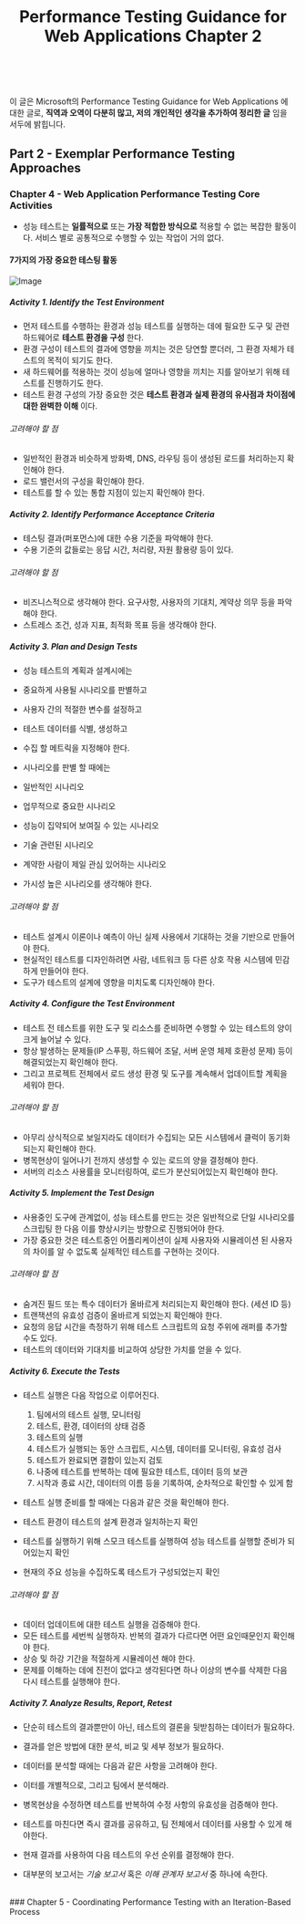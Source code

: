 ﻿---
layout: post
title: "Performance Testing Guidance for Web Applications Chapter 2"
---
<br/>

이 글은 Microsoft의 Performance Testing Guidance for Web Applications 에 대한 글로, **직역과 오역이 다분히 많고, 저의 개인적인 생각을 추가하여 정리한 글** 임을 서두에 밝힙니다.

## Part 2 - Exemplar Performance Testing Approaches

### Chapter 4 - Web Application Performance Testing Core Activities

 - 성능 테스트는 **일률적으로** 또는 **가장 적합한 방식으로** 적용할 수 없는 복잡한 활동이다. 서비스 별로 공통적으로 수행할 수 있는 작업이 거의 없다.

#### 7가지의 가장 중요한 테스팅 활동

![Image](./assets/chap4.PNG)

##### __Activity 1. Identify the Test Environment__

- 먼저 테스트를 수행하는 환경과 성능 테스트를 실행하는 데에 필요한 도구 및 관련 하드웨어로 **테스트 환경을 구성** 한다.
- 환경 구성이 테스트의 결과에 영향을 끼치는 것은 당연할 뿐더러, 그 환경 자체가 테스트의 목적이 되기도 한다.
 - 새 하드웨어를 적용하는 것이 성능에 얼마나 영향을 끼치는 지를 알아보기 위해 테스트를 진행하기도 한다.
- 테스트 환경 구성의 가장 중요한 것은 **테스트 환경과 실제 환경의 유사점과 차이점에 대한 완벽한 이해** 이다.

###### 고려해야 할 점

- 일반적인 환경과 비슷하게 방화벽, DNS, 라우팅 등이 생성된 로드를 처리하는지 확인해야 한다.
- 로드 밸런서의 구성을 확인해야 한다.
- 테스트를 할 수 있는 통합 지점이 있는지 확인해야 한다.

##### __Activity 2. Identify Performance Acceptance Criteria__

- 테스팅 결과(퍼포먼스)에 대한 수용 기준을 파악해야 한다.
- 수용 기준의 값들로는 응답 시간, 처리량, 자원 활용량 등이 있다.

###### 고려해야 할 점

- 비즈니스적으로 생각해야 한다. 요구사항, 사용자의 기대치, 계약상 의무 등을 파악해야 한다.
- 스트레스 조건, 성과 지표, 최적화 목표 등을 생각해야 한다.

##### __Activity 3. Plan and Design Tests__

- 성능 테스트의 계획과 설계시에는
 - 중요하게 사용될 시나리오를 판별하고
 - 사용자 간의 적절한 변수를 설정하고
 - 테스트 데이터를 식별, 생성하고
 - 수집 할 메트릭을 지정해야 한다.

- 시나리오를 판별 할 때에는
 - 일반적인 시나리오
 - 업무적으로 중요한 시나리오
 - 성능이 집약되어 보여질 수 있는 시나리오
 - 기술 관련된 시나리오
 - 계약한 사람이 제일 관심 있어하는 시나리오
 - 가시성 높은 시나리오를 생각해야 한다.

###### 고려해야 할 점

- 테스트 설계시 이론이나 예측이 아닌 실제 사용에서 기대하는 것을 기반으로 만들어야 한다.
- 현실적인 테스트를 디자인하려면 사람, 네트워크 등 다른 상호 작용 시스템에 민감하게 만들어야 한다.
- 도구가 테스트의 설계에 영향을 미치도록 디자인해야 한다.

##### __Activity 4. Configure the Test Environment__

- 테스트 전 테스트를 위한 도구 및 리소스를 준비하면 수행할 수 있는 테스트의 양이 크게 늘어날 수 있다.
- 항상 발생하는 문제들(IP 스푸핑, 하드웨어 조달, 서버 운영 체제 호환성 문제) 등이 해결되었는지 확인해야 한다.
- 그리고 프로젝트 전체에서 로드 생성 환경 및 도구를 계속해서 업데이트할 계획을 세워야 한다.

###### 고려해야 할 점

- 아무리 상식적으로 보일지라도 데이터가 수집되는 모든 시스템에서 클럭이 동기화되는지 확인해야 한다.
- 병목현상이 일어나기 전까지 생성할 수 있는 로드의 양을 결정해야 한다.
- 서버의 리소스 사용률을 모니터링하여, 로드가 분산되어있는지 확인해야 한다.

##### __Activity 5. Implement the Test Design__

- 사용중인 도구에 관계없이, 성능 테스트를 만드는 것은 일반적으로 단일 시나리오를 스크립팅 한 다음 이를 향상시키는 방향으로 진행되어야 한다.
- 가장 중요한 것은 테스트중인 어플리케이션이 실제 사용자와 시뮬레이션 된 사용자의 차이를 알 수 없도록 실제적인 테스트를 구현하는 것이다.

###### 고려해야 할 점

- 숨겨진 필드 또는 특수 데이터가 올바르게 처리되는지 확인해야 한다. (세션 ID 등)
- 트랜잭션의 유효성 검증이 올바르게 되었는지 확인해야 한다.
- 요청의 응답 시간을 측정하기 위해 테스트 스크립트의 요청 주위에 래퍼를 추가할 수도 있다.
- 테스트의 데이터와 기대치를 비교하여 상당한 가치를 얻을 수 있다.

##### __Activity 6. Execute the Tests__

- 테스트 실행은 다음 작업으로 이루어진다.
  1. 팀에서의 테스트 실행, 모니터링
  2. 테스트, 환경, 데이터의 상태 검증
  3. 테스트의 실행
  4. 테스트가 실행되는 동안 스크립트, 시스템, 데이터를 모니터링, 유효성 검사
  5. 테스트가 완료되면 결함이 있는지 검토
  6. 나중에 테스트를 반복하는 데에 필요한 테스트, 데이터 등의 보관
  7. 시작과 종료 시간, 데이터의 이름 등을 기록하여, 순차적으로 확인할 수 있게 함

- 테스트 실행 준비를 할 때에는 다음과 같은 것을 확인해야 한다.
 - 테스트 환경이 테스트의 설계 환경과 일치하는지 확인
 - 테스트를 실행하기 위해 스모크 테스트를 실행하여 성능 테스트를 실행할 준비가 되어있는지 확인
 - 현재의 주요 성능을 수집하도록 테스트가 구성되었는지 확인

###### 고려해야 할 점

- 데이터 업데이트에 대한 테스트 실행을 검증해야 한다.
- 모든 테스트를 세번씩 실행하자. 반복의 결과가 다르다면 어떤 요인때문인지 확인해야 한다.
- 상승 및 하강 기간을 적절하게 시뮬레이션 해야 한다.
- 문제를 이해하는 데에 진전이 없다고 생각된다면 하나 이상의 변수를 삭제한 다음 다시 테스트를 실행해야 한다.

##### __Activity 7. Analyze Results, Report, Retest__

- 단순히 테스트의 결과뿐만이 아닌, 테스트의 결론을 뒷받침하는 데이터가 필요하다.
- 결과를 얻은 방법에 대한 분석, 비교 및 세부 정보가 필요하다.
- 데이터를 분석할 때에는 다음과 같은 사항을 고려해야 한다.
 - 이터를 개별적으로, 그리고 팀에서 분석해라.
 - 병목현상을 수정하면 테스트를 반복하여 수정 사항의 유효성을 검증해야 한다.
 - 테스트를 마친다면 즉시 결과를 공유하고, 팀 전체에서 데이터를 사용할 수 있게 해야한다.
 - 현재 결과를 사용하여 다음 테스트의 우선 순위를 결정해야 한다.

- 대부분의 보고서는 _기술 보고서_ 혹은 _이해 관계자 보고서_ 중 하나에 속한다.

<br/>
### Chapter 5 - Coordinating Performance Testing with an Iteration-Based Process
